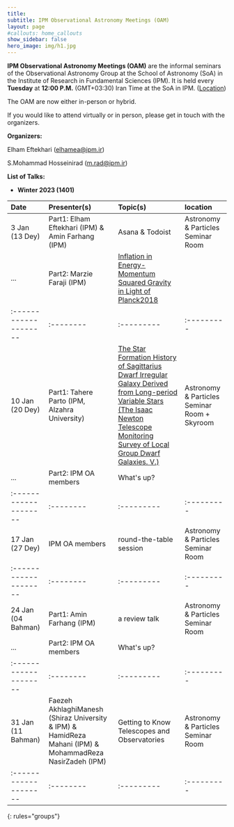 ```yaml
---
title:
subtitle: IPM Observational Astronomy Meetings (OAM)
layout: page
#callouts: home_callouts
show_sidebar: false
hero_image: img/h1.jpg
---
```


**IPM Observational Astronomy Meetings (OAM)** are the informal seminars of the Observational Astronomy Group at the School of Astronomy (SoA) in the Institute of Research in Fundamental Sciences (IPM). It is held every **Tuesday** at **12:00 P.M.** (GMT+03:30) Iran Time at the SoA in IPM. ([Location](https://www.google.com/maps/place/Institute+for+Astronomy/@35.8039058,51.4900625,17z/data=!4m5!3m4!1s0x3f8e051f03317155:0xb31622adb7a45cc1!8m2!3d35.8053223!4d51.4915255))

The OAM are now either in-person or hybrid.

If you would like to attend virtually or in person, please get in touch with the organizers.

**Organizers:**

Elham Eftekhari (elhamea@ipm.ir)

S.Mohammad Hosseinirad (m.rad@ipm.ir)

**List of Talks:**

- **Winter 2023 (1401)**



| Date                | Presenter(s) | Topic(s) | location |
|:--------------------|:--------|:---------|:---------|
|3 Jan (13 Dey)       |Part1: Elham Eftekhari (IPM) & Amin Farhang (IPM)|Asana & Todoist|Astronomy & Particles Seminar Room|
|...                  |Part2: Marzie Faraji (IPM)|[Inflation in Energy-Momentum Squared Gravity in Light of Planck2018](/presentations/2023/01_03_Marzie_Faraji)||
|:--------------------|:--------|:---------|:---------|
|10 Jan (20 Dey)      |Part1: Tahere Parto (IPM, Alzahra University)|[The Star Formation History of Sagittarius Dwarf Irregular Galaxy Derived from Long-period Variable Stars (The Isaac Newton Telescope Monitoring Survey of Local Group Dwarf Galaxies. V.)](/presentations/2023/01_10_Tahere_Parto)|Astronomy & Particles Seminar Room + Skyroom|
|...                  |Part2: IPM OA members|What's up?||
|:--------------------|:--------|:---------|:---------|
|17 Jan (27 Dey)      |IPM OA members|round-the-table session|Astronomy & Particles Seminar Room|
|:--------------------|:--------|:---------|:---------|
|24 Jan (04 Bahman)      |Part1: Amin Farhang (IPM)|a review talk|Astronomy & Particles Seminar Room|
|...                  |Part2: IPM OA members|What's up?||
|:--------------------|:--------|:---------|:---------|
|31 Jan (11 Bahman)      |Faezeh AkhlaghiManesh (Shiraz University & IPM) & HamidReza Mahani (IPM) & MohammadReza NasirZadeh (IPM)|Getting to Know Telescopes and Observatories|Astronomy & Particles Seminar Room|
|:--------------------|:--------|:---------|:---------|
{: rules="groups"}
